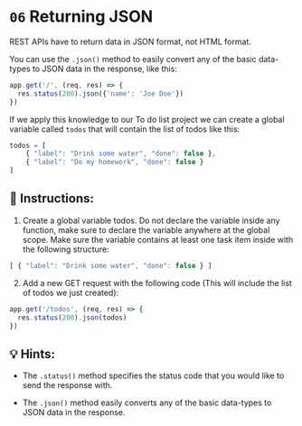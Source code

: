 # `06` Returning JSON

REST APIs have to return data in JSON format, not HTML format.

You can use the `.json()` method to easily convert any of the basic data-types to JSON data in the response, like this:

```js
app.get('/', (req, res) => {
  res.status(200).json({'name': 'Joe Doe'})
})
```

If we apply this knowledge to our To do list project we can create a global variable called `todos` that will contain the list of todos like this:

```js
todos = [
    { "label": "Drink some water", "done": false },
    { "label": "Do my homework", "done": false }
]
```

## 📝 Instructions:

1. Create a global variable todos. Do not declare the variable inside any function, make sure to declare the variable anywhere at the global scope. Make sure the variable contains at least one task item inside with the following structure:

```js
[ { "label": "Drink some water", "done": false } ]
```

2. Add a new GET request with the following code (This will include the list of todos we just created):

```js
app.get('/todos', (req, res) => {
  res.status(200).json(todos)
})
```

## 💡 Hints:

+ The `.status()` method specifies the status code that you would like to send the response with.

+ The `.json()` method easily converts any of the basic data-types to JSON data in the response.